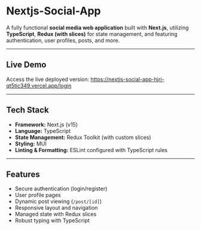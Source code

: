 # Nextjs-Social-App

A fully functional **social media web application** built with **Next.js**, utilizing **TypeScript**, **Redux (with slices)** for state management, and featuring authentication, user profiles, posts, and more.

---

##  Live Demo

Access the live deployed version:
https://nextjs-social-app-hjrj-qt5tic349.vercel.app/login

---

##  Tech Stack

- **Framework:** Next.js (v15)
- **Language:** TypeScript
- **State Management:** Redux Toolkit (with custom slices)
- **Styling:** MUI
- **Linting & Formatting:** ESLint configured with TypeScript rules

---

##  Features

- Secure authentication (login/register)
- User profile pages
- Dynamic post viewing (`/post/[id]`)
- Responsive layout and navigation
- Managed state with Redux slices
- Robust typing with TypeScript
